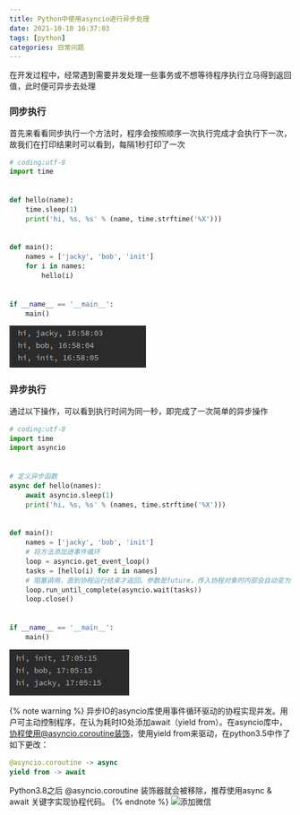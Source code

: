 ```yaml
---
title: Python中使用asyncio进行异步处理
date: 2021-10-10 16:37:03
tags: [python]
categories: 日常问题
---
```

在开发过程中，经常遇到需要并发处理一些事务或不想等待程序执行立马得到返回值，此时便可异步去处理
### 同步执行
首先来看看同步执行一个方法时，程序会按照顺序一次执行完成才会执行下一次，故我们在打印结果时可以看到，每隔1秒打印了一次
```python
# coding:utf-8
import time


def hello(name):
    time.sleep(1)
    print('hi, %s, %s' % (name, time.strftime('%X')))


def main():
    names = ['jacky', 'bob', 'init']
    for i in names:
        hello(i)


if __name__ == '__main__':
    main()
```
![同步结果](Python-asyncio/Python_asyncio_synchronization.jpg)
### 异步执行
通过以下操作，可以看到执行时间为同一秒，即完成了一次简单的异步操作
```python
# coding:utf-8
import time
import asyncio


# 定义异步函数
async def hello(names):
    await asyncio.sleep(1)
    print('hi, %s, %s' % (names, time.strftime('%X')))


def main():
    names = ['jacky', 'bob', 'init']
    # 将方法添加进事件循环
    loop = asyncio.get_event_loop()
    tasks = [hello(i) for i in names]
    # 阻塞调用，直到协程运行结束才返回。参数是future，传入协程对象时内部会自动变为future
    loop.run_until_complete(asyncio.wait(tasks))
    loop.close()


if __name__ == '__main__':
    main()
```

![异步结果](Python-asyncio/Python_asyncio.jpg)

{% note warning %}
异步IO的asyncio库使用事件循环驱动的协程实现并发。用户可主动控制程序，在认为耗时IO处添加await（yield from）。在asyncio库中，协程使用@asyncio.coroutine装饰，使用yield from来驱动，在python3.5中作了如下更改：
```python
@asyncio.coroutine -> async
yield from -> await
```
Python3.8之后 @asyncio.coroutine 装饰器就会被移除，推荐使用async & await 关键字实现协程代码。
{% endnote %}
![添加微信](https://init-blog.init888.cn/post/common/WX_QR_code.png)